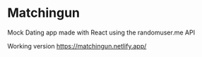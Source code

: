 # Matchingun
Mock Dating app made with React using the randomuser.me API

Working version
https://matchingun.netlify.app/

